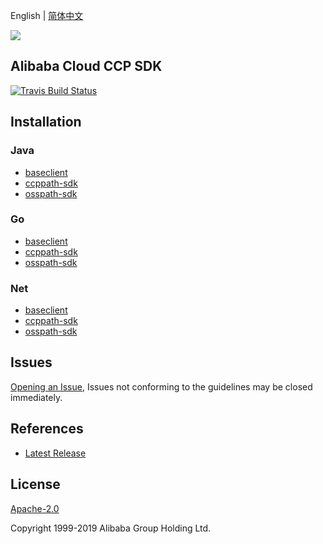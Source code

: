 English | [简体中文](README-CN.md)

![](https://aliyunsdk-pages.alicdn.com/icons/AlibabaCloud.svg)

## Alibaba Cloud CCP SDK
[![Travis Build Status](https://travis-ci.org/aliyun/aliyun-ccp.svg?branch=master)](https://travis-ci.org/aliyun/aliyun-ccp)
## Installation
### Java
- [baseclient](./baseclient/java/README.md)
- [ccppath-sdk](./ccppath-sdk/java/README.md)
- [osspath-sdk](./osspath-sdk/java/README.md)

### Go
- [baseclient](./baseclient/go/README.md)
- [ccppath-sdk](./ccppath-sdk/go/README.md)
- [osspath-sdk](./osspath-sdk/go/README.md)

### Net
- [baseclient](./baseclient/csharp/README.md)
- [ccppath-sdk](./ccppath-sdk/cs/README.md)
- [osspath-sdk](./osspath-sdk/cs/README.md)

## Issues
[Opening an Issue](https://github.com/aliyun/aliyun-ccp/issues/new), Issues not conforming to the guidelines may be closed immediately.

## References
* [Latest Release](https://github.com/aliyun/aliyun-ccp)

## License
[Apache-2.0](http://www.apache.org/licenses/LICENSE-2.0)

Copyright 1999-2019 Alibaba Group Holding Ltd.